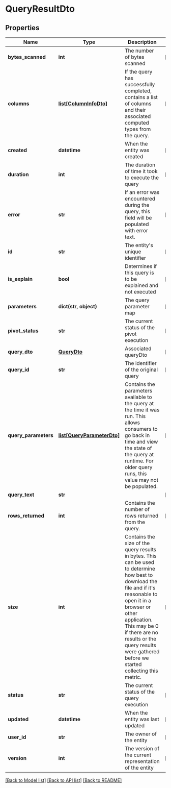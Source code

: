 # QueryResultDto

## Properties
Name | Type | Description | Notes
------------ | ------------- | ------------- | -------------
**bytes_scanned** | **int** | The number of bytes scanned | [optional] 
**columns** | [**list[ColumnInfoDto]**](ColumnInfoDto.md) | If the query has successfully completed, contains a list of columns and their associated computed types from the query. | [optional] 
**created** | **datetime** | When the entity was created | [optional] 
**duration** | **int** | The duration of time it took to execute the query | [optional] 
**error** | **str** | If an error was encountered during the query, this field will be populated with error text. | [optional] 
**id** | **str** | The entity&#39;s unique identifier | [optional] 
**is_explain** | **bool** | Determines if this query is to be explained and not executed | [optional] 
**parameters** | **dict(str, object)** | The query parameter map | [optional] 
**pivot_status** | **str** | The current status of the pivot execution | [optional] 
**query_dto** | [**QueryDto**](QueryDto.md) | Associated queryDto | [optional] 
**query_id** | **str** | The identifier of the original query | [optional] 
**query_parameters** | [**list[QueryParameterDto]**](QueryParameterDto.md) | Contains the parameters available to the query at the time it was run. This allows consumers to go back in time and view the state of the query at runtime. For older query runs, this value may not be populated. | [optional] 
**query_text** | **str** |  | [optional] 
**rows_returned** | **int** | Contains the number of rows returned from the query. | [optional] 
**size** | **int** | Contains the size of the query results in bytes. This can be used to determine how best to download the file and if it&#39;s reasonable to open it in a browser or other application. This may be 0 if there are no results or the query results were gathered before we started collecting this metric. | [optional] 
**status** | **str** | The current status of the query execution | [optional] 
**updated** | **datetime** | When the entity was last updated | [optional] 
**user_id** | **str** | The owner of the entity | [optional] 
**version** | **int** | The version of the current representation of the entity | [optional] 

[[Back to Model list]](../README.md#documentation-for-models) [[Back to API list]](../README.md#documentation-for-api-endpoints) [[Back to README]](../README.md)


